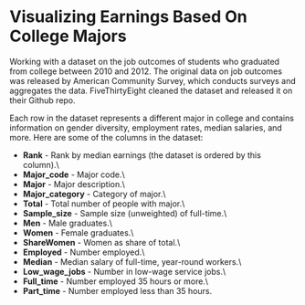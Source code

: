 # Visualizing Earnings Based On College Majors

Working with a dataset on the job outcomes of students who graduated from college between 2010 and 2012. The original data on job outcomes was released by American Community Survey, which conducts surveys and aggregates the data. FiveThirtyEight cleaned the dataset and released it on their Github repo.

Each row in the dataset represents a different major in college and contains information on gender diversity, employment rates, median salaries, and more. Here are some of the columns in the dataset:

- __Rank__ - Rank by median earnings (the dataset is ordered by this column).\
- __Major_code__ - Major code.\
- __Major__ - Major description.\
- __Major_category__ - Category of major.\
- __Total__ - Total number of people with major.\
- __Sample_size__ - Sample size (unweighted) of full-time.\
- __Men__ - Male graduates.\
- __Women__ - Female graduates.\
- __ShareWomen__ - Women as share of total.\
- __Employed__ - Number employed.\
- __Median__ - Median salary of full-time, year-round workers.\
- __Low_wage_jobs__ - Number in low-wage service jobs.\
- __Full_time__ - Number employed 35 hours or more.\
- __Part_time__ - Number employed less than 35 hours.
